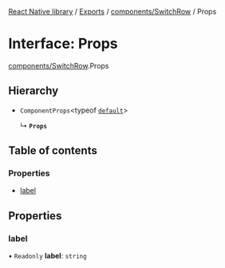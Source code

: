 [React Native library](../index.md) / [Exports](../modules.md) / [components/SwitchRow](../modules/components_SwitchRow.md) / Props

# Interface: Props

[components/SwitchRow](../modules/components_SwitchRow.md).Props

## Hierarchy

- `ComponentProps`\<typeof [`default`](../modules/components_common_components_Switch.md#default)\>

  ↳ **`Props`**

## Table of contents

### Properties

- [label](components_SwitchRow.Props.md#label)

## Properties

### label

• `Readonly` **label**: `string`

